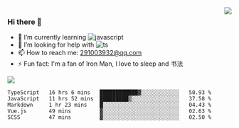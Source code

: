 <img align='right' src='https://github-readme-stats.vercel.app/api?username=niaogege&show_icons=true&theme=radical'/>

### Hi there 👋

- 🌱 I’m currently learning ![javascript](https://img.shields.io/badge/javacript-learn-orange)
- 🤔 I’m looking for help with ![ts](https://img.shields.io/badge/ts-learn-yellow)
- 📫 How to reach me: 291003932@qq.com
- ⚡ Fun fact:  I'm a fan of Iron Man, I love to sleep and 书法

![](https://github-readme-stats.vercel.app/api/top-langs/?username=niaogege&layout=compact)

<!--START_SECTION:waka-->
```text
TypeScript   16 hrs 6 mins   ████████████▓░░░░░░░░░░░░   50.93 % 
JavaScript   11 hrs 52 mins  █████████▒░░░░░░░░░░░░░░░   37.58 % 
Markdown     1 hr 23 mins    █░░░░░░░░░░░░░░░░░░░░░░░░   04.43 % 
Vue.js       49 mins         ▓░░░░░░░░░░░░░░░░░░░░░░░░   02.63 % 
SCSS         47 mins         ▓░░░░░░░░░░░░░░░░░░░░░░░░   02.50 % 
```
<!--END_SECTION:waka-->
